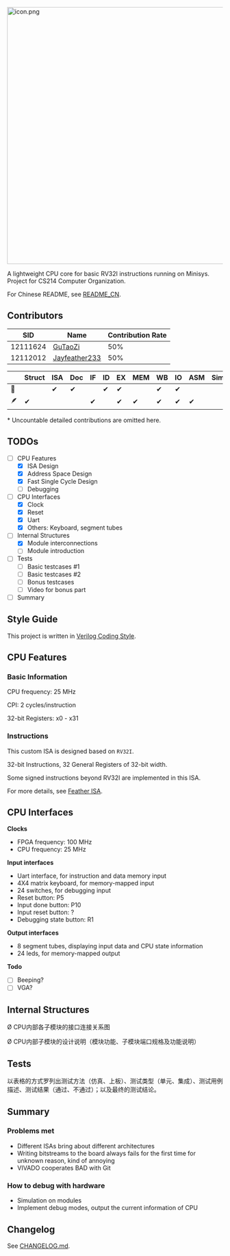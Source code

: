 

<img src="https://s2.loli.net/2023/04/12/K7ciZAVULrT6GCt.png" alt="icon.png" width='600px' />

A lightweight CPU core for basic RV32I instructions running on Minisys. Project for CS214 Computer Organization.

For Chinese README, see [README_CN](doc/README_CN.md).

## Contributors

| SID      | Name                                              | Contribution Rate |
| -------- | ------------------------------------------------- | ----------------- |
| 12111624 | [GuTaoZi](https://github.com/GuTaoZi)             | 50%               |
| 12112012 | [Jayfeather233](https://github.com/Jayfeather233) | 50%               |

|      | Struct | ISA  | Doc  | IF   | ID   | EX   | MEM  | WB   | IO   | ASM  | Sim  | Video |
| ---- | ------ | ---- | ---- | ---- | ---- | ---- | ---- | ---- | ---- | ---- | ---- | ----- |
| 🍑    |        | ✔    | ✔    |      | ✔    | ✔    |      | ✔    | ✔    |      |      |       |
| 🪶    | ✔      |      |      | ✔    |      | ✔    | ✔    | ✔    | ✔    | ✔    |      |       |

\* Uncountable detailed contributions are omitted here.

## TODOs

- [ ] CPU Features
  - [x] ISA Design
  - [x] Address Space Design
  - [x] Fast Single Cycle Design
  - [ ] Debugging
- [ ] CPU Interfaces
  - [x] Clock
  - [x] Reset
  - [x] Uart
  - [x] Others: Keyboard, segment tubes
- [ ] Internal Structures
  - [x] Module interconnections
  - [ ] Module introduction
- [ ] Tests
  - [ ] Basic testcases \#1
  - [ ] Basic testcases \#2
  - [ ] Bonus testcases
  - [ ] Video for bonus part
- [ ] Summary

## Style Guide

This project is written in [Verilog Coding Style](https://verilogcodingstyle.readthedocs.io/en/latest/index.html).

## CPU Features

### Basic Information

CPU frequency: 25 MHz

CPI: 2 cycles/instruction

32-bit Registers: x0 - x31



### Instructions

This custom ISA is designed based on `RV32I`. 

32-bit Instructions, 32 General Registers of 32-bit width.

Some signed instructions beyond RV32I are implemented in this ISA. 

For more details, see [Feather ISA](doc/FeatherISA.md).

## CPU Interfaces

**Clocks**

- FPGA frequency: 100 MHz
- CPU frequency: 25 MHz

**Input interfaces**

- Uart interface, for instruction and data memory input
- 4X4 matrix keyboard, for memory-mapped input
- 24 switches, for debugging input
- Reset button: P5
- Input done button: P10
- Input reset button: ?
- Debugging state button: R1

**Output interfaces**

- 8 segment tubes, displaying input data and CPU state information
- 24 leds, for memory-mapped output

**Todo**

- [ ] Beeping?
- [ ] VGA?

## Internal Structures

Ø CPU内部各子模块的接口连接关系图 

Ø CPU内部子模块的设计说明（模块功能、子模块端口规格及功能说明）

## Tests

以表格的方式罗列出测试方法（仿真、上板）、测试类型（单元、集成）、测试用例描述、测试结果（通过、不通过）；以及最终的测试结论。

## Summary

### Problems met

- Different ISAs bring about different architectures
- Writing bitstreams to the board always fails for the first time for unknown reason, kind of annoying
- VIVADO cooperates BAD with Git

### How to debug with hardware

- Simulation on modules
- Implement debug modes, output the current information of CPU

## Changelog

See [CHANGELOG.md](https://github.com/GuTaoZi/FeatherCPU/blob/main/CHANGELOG.md).

